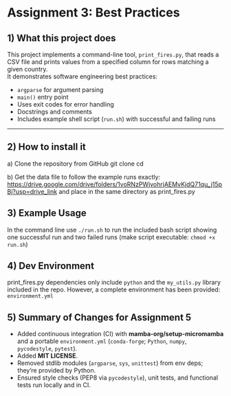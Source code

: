 # Assignment 3: Best Practices

## 1) What this project does
This project implements a command-line tool, `print_fires.py`, that reads a CSV file and prints values from a specified column for rows matching a given country.  
It demonstrates software engineering best practices:
- `argparse` for argument parsing
- `main()` entry point
- Uses exit codes for error handling
- Docstrings and comments
- Includes example shell script (`run.sh`) with successful and failing runs

---

## 2) How to install it
a) Clone the repository from GitHub
git clone <repo-url>
cd <repo-name>

b) Get the data file to follow the example runs exactly: https://drive.google.com/drive/folders/1voRNzPWjvohrjAEMvKjdQ71qu_j15pBj?usp=drive_link
and place in the same directory as print_fires.py

## 3) Example Usage
In the command line use `./run.sh` to run the included bash script showing one successful run and two failed runs (make script executable: `chmod +x run.sh`)

## 4) Dev Environment
print_fires.py dependencies only include `python` and the `my_utils.py` library included in the repo. 
However, a complete environment has been provided:  `environment.yml`

## 5) Summary of Changes for Assignment 5 
- Added continuous integration (CI) with **mamba-org/setup-micromamba** and a portable `environment.yml` (`conda-forge`; `Python`, `numpy`, `pycodestyle`, `pytest`).
- Added **MIT LICENSE**.
- Removed stdlib modules (`argparse`, `sys`, `unittest`) from env deps; they’re provided by Python.
- Ensured style checks (PEP8 via `pycodestyle`), unit tests, and functional tests run locally and in CI.
